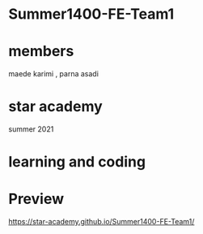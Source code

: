 # Summer1400-FE-Team1 
# members 
maede karimi ,
parna asadi
# star academy
summer 2021
# learning and coding
# Preview
https://star-academy.github.io/Summer1400-FE-Team1/
